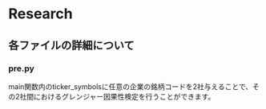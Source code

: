 # Research

## 各ファイルの詳細について
### pre.py
main関数内のticker_symbolsに任意の企業の銘柄コードを2社与えることで、その2社間におけるグレンジャー因果性検定を行うことができます。

